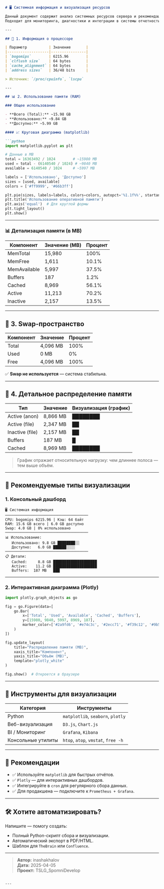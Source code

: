 
```markdown
# 🖥️ Системная информация и визуализация ресурсов

Данный документ содержит анализ системных ресурсов сервера и рекомендации по визуализации данных.  
Подходит для мониторинга, диагностики и интеграции в системы отчетности.

---

## 🔧 1. Информация о процессоре

| Параметр          | Значение       |
|-------------------|----------------|
| `bogomips`        | 6215.96        |
| `clflush size`    | 64 bytes       |
| `cache_alignment` | 64 bytes       |
| `address sizes`   | 36/48 bits     |

> Источник: `/proc/cpuinfo`, `lscpu`

---

## 📊 2. Использование памяти (RAM)

### Общее использование

- **Всего (Total):** ~15.98 GB
- **Использовано:** ~9.84 GB
- **Доступно:** ~5.99 GB

#### 📈 Круговая диаграмма (matplotlib)

```python
import matplotlib.pyplot as plt

# Данные в MB
total = 16363492 / 1024        # ~15980 MB
used = total - (6140540 / 1024) # ~9840 MB
available = 6140540 / 1024     # ~5997 MB

labels = ['Использовано', 'Доступно']
sizes = [used, available]
colors = ['#ff9999', '#66b3ff']

plt.pie(sizes, labels=labels, colors=colors, autopct='%1.1f%%', startangle=90)
plt.title('Использование оперативной памяти')
plt.axis('equal')  # Для круглой формы
plt.tight_layout()
plt.show()
```

---

### 📊 Детализация памяти (в MB)

| Компонент       | Значение (MB) | Процент |
|-----------------|---------------|---------|
| MemTotal        | 15,980        | 100%    |
| MemFree         | 1,611         | 10.1%   |
| MemAvailable    | 5,997         | 37.5%   |
| Buffers         | 187           | 1.2%    |
| Cached          | 8,969         | 56.1%   |
| Active          | 11,213        | 70.2%   |
| Inactive        | 2,157         | 13.5%   |

---

## 💾 3. Swap-пространство

| Компонент | Значение     | Процент |
|----------|--------------|--------|
| Total    | 4,096 MB     | 100%   |
| Used     | 0 MB         | 0%     |
| Free     | 4,096 MB     | 100%   |

✅ **Swap не используется** — система стабильна.

---

## 🧩 4. Детальное распределение памяти

| Тип              | Значение | Визуализация (график) |
|------------------|----------|------------------------|
| Active (anon)    | 8,866 MB | ████████               |
| Active (file)    | 2,347 MB | ██                     |
| Inactive (file)  | 2,157 MB | ██                     |
| Buffers          | 187 MB   | █                      |
| Cached           | 8,969 MB | ████████               |

> График отражает относительную нагрузку: чем длиннее полоса — тем выше объём.

---

## 🎨 Рекомендуемые типы визуализации

### 1. Консольный дашборд

```
🖥️ Системная информация
──────────────────────────────────────
CPU: bogomips 6215.96 | Кэш: 64 байт
RAM: 15.6 GB всего | 6.0 GB доступно
Swap: 4.0 GB | 0% использовано
──────────────────────────────────────
📊 Использование:
   Использовано: 9.8 GB ████████░░
   Доступно:   6.0 GB ██████░░░░
──────────────────────────────────────
📋 Детали:
   Cached:     8.8 GB ████████████████████
   Active:    11.2 GB ████████████████████
   Buffers:  187 MB   ███
```

---

### 2. Интерактивная диаграмма (Plotly)

```python
import plotly.graph_objects as go

fig = go.Figure(data=[
    go.Bar(
        x=['Total', 'Used', 'Available', 'Cached', 'Buffers'],
        y=[15980, 9840, 5997, 8969, 187],
        marker_color=['#2a9fd6', '#e74c3c', '#2ecc71', '#f39c12', '#9b59b6']
    )
])

fig.update_layout(
    title="Распределение памяти (MB)",
    xaxis_title="Компонент",
    yaxis_title="Объём (MB)",
    template="plotly_white"
)

fig.show()  # Откроется в браузере
```

---

## 📱 Инструменты для визуализации

| Категория         | Инструменты                                  |
|-------------------|---------------------------------------------|
| Python            | `matplotlib`, `seaborn`, `plotly`           |
| Веб-визуализация  | `D3.js`, `Chart.js`                          |
| BI / Мониторинг   | `Grafana`, `Kibana`                          |
| Консольные утилиты| `htop`, `atop`, `vmstat`, `free -h`          |

---

## 📌 Рекомендации

- ✅ Используйте `matplotlib` для быстрых отчётов.
- ✅ `Plotly` — для интерактивных дашбордов.
- ✅ Интегрируйте в `cron` для регулярного сбора данных.
- ✅ Для продакшена — подключите к `Prometheus + Grafana`.

---

## 🛠️ Хотите автоматизировать?

Напишите — помогу создать:
- Полный Python-скрипт сбора и визуализации.
- Автоматический экспорт в PDF/HTML.
- Шаблон для `TheBrain` или `Confluence`.

---

> **Автор:** inashakhalov  
> **Дата:** 2025-04-05  
> **Проект:** TSLG_SpomniDevelop
```

---


